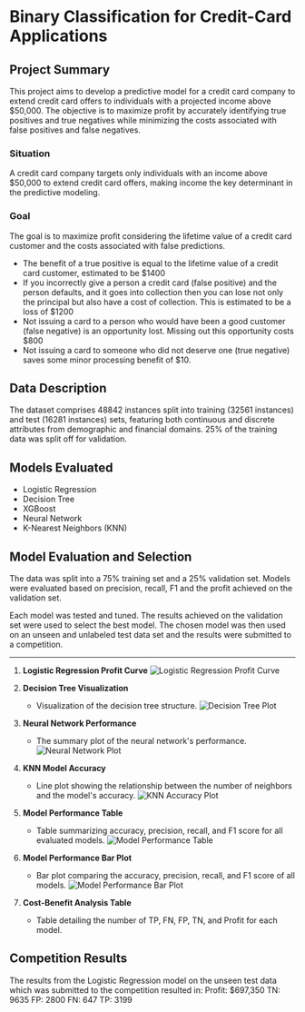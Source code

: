 # Binary Classification for Credit-Card Applications

## Project Summary

This project aims to develop a predictive model for a credit card company to extend credit card offers to individuals with a projected income above $50,000. The objective is to maximize profit by accurately identifying true positives and true negatives while minimizing the costs associated with false positives and false negatives.

### Situation
A credit card company targets only individuals with an income above $50,000 to extend credit card offers, making income the key determinant in the predictive modeling.

### Goal
The goal is to maximize profit considering the lifetime value of a credit card customer and the costs associated with false predictions.

  * The benefit of a true positive is equal to the lifetime value of a credit card customer, estimated to be $1400
  * If you incorrectly give a person a credit card (false positive) and the person defaults, and it goes into collection then you can lose not only the principal but also have a cost of collection. This is estimated to be a loss of $1200
  * Not issuing a card to a person who would have been a good customer (false negative) is an opportunity lost. Missing out this opportunity costs $800
  * Not issuing a card to someone who did not deserve one (true negative) saves some minor processing benefit of $10.

## Data Description
The dataset comprises 48842 instances split into training (32561 instances) and test (16281 instances) sets, featuring both continuous and discrete attributes from demographic and financial domains. 25% of the training data was split off for validation.

## Models Evaluated
- Logistic Regression
- Decision Tree
- XGBoost
- Neural Network
- K-Nearest Neighbors (KNN)

## Model Evaluation and Selection
The data was split into a 75% training set and a 25% validation set. Models were evaluated based on precision, recall, F1 and the profit achieved on the validation set.

Each model was tested and tuned. The results achieved on the validation set were used to select the best model. The chosen model was then used on an unseen and unlabeled test data set and the results were submitted to a competition.

---

1. **Logistic Regression Profit Curve**
   ![Logistic Regression Profit Curve](/path/to/logistic_regression_profit_curve.png)

2. **Decision Tree Visualization**
   - Visualization of the decision tree structure.
   ![Decision Tree Plot](/path/to/decision_tree_plot.png)

3. **Neural Network Performance**
   - The summary plot of the neural network's performance.
   ![Neural Network Plot](/path/to/neural_network_plot.png)

4. **KNN Model Accuracy**
   - Line plot showing the relationship between the number of neighbors and the model's accuracy.
   ![KNN Accuracy Plot](/path/to/knn_accuracy_plot.png)

5. **Model Performance Table**
   - Table summarizing accuracy, precision, recall, and F1 score for all evaluated models.
   ![Model Performance Table](/path/to/model_performance_table.png)

6. **Model Performance Bar Plot**
   - Bar plot comparing the accuracy, precision, recall, and F1 score of all models.
   ![Model Performance Bar Plot](/path/to/model_performance_bar_plot.png)

7. **Cost-Benefit Analysis Table**
   - Table detailing the number of TP, FN, FP, TN, and Profit for each model.
  

## Competition Results
The results from the Logistic Regression model on the unseen test data which was submitted to the competition resulted in:
Profit: $697,350
TN: 9635
FP: 2800
FN: 647
TP: 3199
